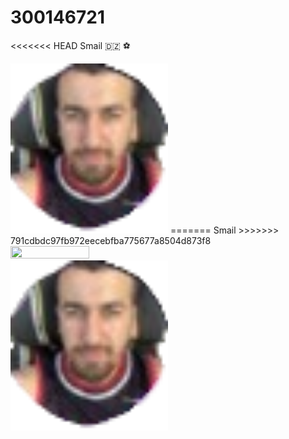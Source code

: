 # 300146721
<<<<<<< HEAD
Smail 
🇩🇿 ⚽

<img src=images/Capture-removebg-preview.png width='50%' lengh='50%'>
=======
Smail  
>>>>>>> 791cdbdc97fb972eecebfba775677a8504d873f8

<img src=images/telechargement.png width='50%' height='50%'>
<img src=images/Capture-removebg-preview.png width='50%' height='50%'>

